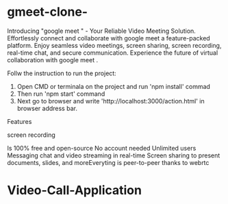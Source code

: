 # gmeet-clone-
Introducing "google meet " - Your Reliable Video Meeting Solution. Effortlessly connect and collaborate with google meet a feature-packed platform. Enjoy seamless video meetings, screen sharing, screen recording, real-time chat, and secure communication. Experience the future of virtual collaboration with google meet . 



Follw the instruction to run the project:

1. Open CMD or terminala on the project and run 'npm install' commad
2. Then run 'npm start' command
3. Next go to browser and write 'http://localhost:3000/action.html' in browser address bar. 


Features 



screen recording 

Is 100% free and open-source
No account needed
Unlimited users
Messaging chat and video streaming in real-time
Screen sharing to present documents, slides, and moreEveryting is peer-to-peer thanks to webrtc 
# Video-Call-Application
